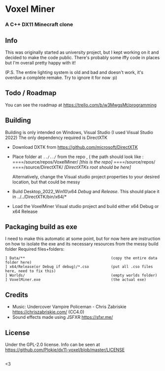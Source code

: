 #  Voxel Miner 
### A C++ DX11 Minecraft clone
## Info
This was originally started as  university project, but I kept working on it and decided to make the code public. There's probably some iffy code in places but I'm overall pretty happy with it!

(P.S. The entire lighting system is old and bad and doesn't work, it's overdue a complete remake. Try to ignore it for now :p)

## Todo / Roadmap
You can see the roadmap at https://trello.com/b/w3MwgsMt/programming
  
## Building
Building is only intended on Windows, Visual Studio (I used Visual Studio 2022)
The only dependency required is DirectXTK

 - Download DXTK from https://github.com/microsoft/DirectXTK
 - Place folder at `../../` from the repo , ( the path should look like :
    ====/source/repos/VoxelMiner/ *[this is the repo]*
    ====/source/repos/
    ====/source/DirectXTK/ *[DirectXTKs root should be here]*
    
	Alternatively, change the Visual studio project properties to your desired location, but that could be messy

 - Build Desktop_2022_Win10\x64 *Debug* and *Release*. This should place it in ../../DirectXTK/bin/x64/*
 - Load the VoxelMiner Visual studio project and build either x64 Debug or x64 Release
## Packaging build as exe
I need to make this automatic at some point, but for now here are instruction on how to isolate the exe and its necessary resources from the messy build folder
Required files+folders:

    ] Data/** 										(copy the entire data folder here)
    ] x64/Release(or Debug if debug)/*.cso			(put all .cso files here, need to fix this)
    ] Worlds/										(empty worlds folder)
    ] VoxelMiner.exe								(the actual exe)
 
## Credits
 - Music: Undercover Vampire Policeman - Chris Zabriskie https://chriszabriskie.com/ (CC4.0)
 - Sound effects made using JSFXR https://sfxr.me/

## License
Under the GPL-2.0 license. Info can be seen at https://github.com/Plokie/dx11-voxel/blob/master/LICENSE
##

<3